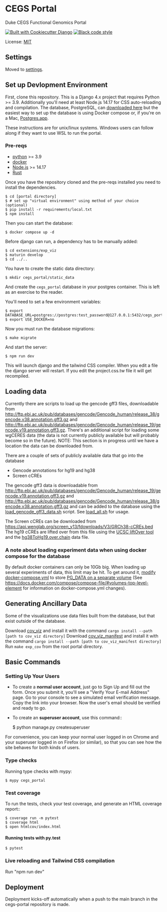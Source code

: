 # CEGS Portal

Duke CEGS Functional Genomics Portal

<a href="https://github.com/pydanny/cookiecutter-django/"><img src="https://img.shields.io/badge/built%20with-Cookiecutter%20Django-ff69b4.svg?logo=cookiecutter" alt="Built with Cookiecutter Django"/></a>
<a href="https://github.com/ambv/black"><img src="https://img.shields.io/badge/code%20style-black-000000.svg" alt="Black code style"/></a>

License: [MIT](LICENSE)

## Settings

Moved to [settings](http://cookiecutter-django.readthedocs.io/en/latest/settings.html).

## Set up Devlopment Environment

First, clone this repository. This is a Django 4.x project that requires Python >= 3.9. Additionally you'll need at least Node.js 14.17 for CSS auto-reloading and compilation. The database, PostgreSQL, can [downloaded here](https://www.postgresql.org/download/) but the easiest way to set up the database is using Docker compose or, if you're on a Mac, [Postgres.app](https://postgresapp.com).

These instructions are for unix/linux systems. Windows users can follow along if they want to use WSL to run the portal.

### Pre-reqs
* [python](https://www.python.org) >= 3.9
* [docker](http://docker.com)
* [Node.js](https://nodejs.dev) >= 14.17
* [Rust](https://www.rust-lang.org)

Once you have the repository cloned and the pre-reqs installed you need to install the dependencies.

    $ cd [portal directory]
    $ # set up "virtual environment" using method of your choice (optional)
    $ pip install -r requirements/local.txt
    $ npm install

Then you can start the database:

    $ docker compose up -d

Before django can run, a dependency has to be manually added:

    $ cd extensions/exp_viz
    $ maturin develop
    $ cd ../..

You have to create the static data directory:

    $ mkdir cegs_portal/static_data

And create the `cegs_portal` database in your postgres container. This is left as an exercise to the reader.

You'll need to set a few environment variables:

    $ export DATABASE_URL=postgres://postgres:test_password@127.0.0.1:5432/cegs_portal
    $ export USE_DOCKER=no

Now you must run the database migrations:

    $ make migrate

And start the server:

    $ npm run dev

This will launch django and the tailwind CSS compiler. When you edit a file the django server will restart. If you edit the project.css.tw file it will get recompiled.

## Loading data

Currently there are scripts to load up the gencode gff3 files, downloadable from http://ftp.ebi.ac.uk/pub/databases/gencode/Gencode_human/release_38/gencode.v38.annotation.gff3.gz and http://ftp.ebi.ac.uk/pub/databases/gencode/Gencode_human/release_19/gencode.v19.annotation.gff3.gz. There's an additional script for loading some wgCERES data (the data is not currently publicly available but will probably become so in the future).
NOTE: This section is in progress until we have a location the data can be downloaded from.

There are a couple of sets of publicly available data that go into the database

* Gencode annotations for hg19 and hg38
* Screen cCREs

The gencode gff3 data is downloadable from http://ftp.ebi.ac.uk/pub/databases/gencode/Gencode_human/release_19/gencode.v19.annotation.gff3.gz and http://ftp.ebi.ac.uk/pub/databases/gencode/Gencode_human/release_38/gencode.v38.annotation.gff3.gz and can be added to the database using the [load_gencode_gff3_data.sh](scripts/data_loading/load_gencode_gff3_data.sh) script. See [load_all.sh](scripts/data_loading/load_all.sh) for usage.

The Screen cCREs can be downloaded from https://api.wenglab.org/screen_v13/fdownloads/V3/GRCh38-cCREs.bed The hg19 cCREs are lifted over from this file using the [UCSC liftOver tool](https://genome.ucsc.edu/goldenPath/help/hgTracksHelp.html#Liftover) and the [hg38ToHg19.over.chain](https://github.com/imbforge/liftover/raw/master/hg38ToHg19.over.chain) data file.

### A note about loading experiment data when using docker compose for the database

By default docker containers can only be 10Gb big. When loading up several experiments of data, this limit may be hit.
To get around it, [modify](https://docs.docker.com/compose/compose-file/#volumes-top-level-element) [docker-compose.yml](docker-compose.yml) to store [PG_DATA on a separate volume](https://github.com/docker-library/docs/blob/master/postgres/README.md#where-to-store-data) (See https://docs.docker.com/compose/compose-file/#volumes-top-level-element for information on docker-compose.yml changes).

## Generating Ancillary Data

Some of the visualizations use data files built from the database, but that exist outside of the database.

Download [cov_viz](https://github.com/ReddyLab/cov_viz) and install it with the command `cargo install --path [path to cov_viz directory]`
Download [cov_viz_manifest](https://github.com/ReddyLab/cov_viz_manifest) and install it with the command `cargo install --path [path to cov_viz_manifest directory]`
Run `make exp_cov` from the root portal directory.

## Basic Commands

### Setting Up Your Users

* To create a **normal user account**, just go to Sign Up and fill out the form. Once you submit it, you'll see a "Verify Your E-mail Address" page. Go to your console to see a simulated email verification message. Copy the link into your browser. Now the user's email should be verified and ready to go.

* To create an **superuser account**, use this command::

    $ python manage.py createsuperuser

For convenience, you can keep your normal user logged in on Chrome and your superuser logged in on Firefox (or similar), so that you can see how the site behaves for both kinds of users.

### Type checks

Running type checks with mypy:

    $ mypy cegs_portal

### Test coverage

To run the tests, check your test coverage, and generate an HTML coverage report::

    $ coverage run -m pytest
    $ coverage html
    $ open htmlcov/index.html

#### Running tests with py.test

    $ pytest

### Live reloading and Tailwind CSS compilation

Run "npm run dev"

## Deployment

Deployment kicks-off automatically when a push to the main branch in the cegs-portal repository is made.
